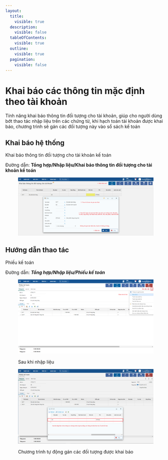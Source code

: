 ```yaml
---
layout:
  title:
    visible: true
  description:
    visible: false
  tableOfContents:
    visible: true
  outline:
    visible: true
  pagination:
    visible: false
---
```


# Khai báo các thông tin mặc định theo tài khoản

Tính năng khai báo thông tin đối tượng cho tài khoản, giúp cho người dùng bớt thao tác nhập liệu trên các chứng từ, khi hạch toán tài khoản được khai báo, chương trình sẽ gán các đối tượng này vào sổ sách kế toán

## Khai báo hệ thống

Khai báo thông tin đối tượng cho tài khoản kế toán

Đường dẫn: **Tổng hợp/Nhập liệu/Khai báo thông tin đối tượng cho tài khoản kế toán**

<figure><img src="../../.gitbook/assets/Khai báo các thông tin mặc định theo tài khoản.png" alt=""><figcaption></figcaption></figure>

## Hướng dẫn thao tác

Phiếu kế toán

Đường dẫn: _**Tổng hợp/Nhập liệu/Phiếu kế toán**_

<figure><img src="../../.gitbook/assets/Phiếu kế toán sau khi lưu.png" alt=""><figcaption><p>Sau khi nhập liệu</p></figcaption></figure>

<figure><img src="../../.gitbook/assets/Phiếu kế toán đối tượng tài khoản.png" alt=""><figcaption><p>Chương trình tự động gán các đối tượng được khai báo</p></figcaption></figure>
